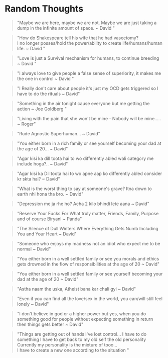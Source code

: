 # Random Thoughts


>"Maybe we are here, maybe we are not. Maybe we are just taking a dump in the infinite amount of space. ~ David "  
  
  
  
>"How do Shakespeare tell his wife that he had vasectomy?  
>I no longer posses/hold the power/ability to create life/humans/human life. ~ David "  
  
  
>"Love is just a Survival mechanism for humans, to continue breeding ~ David "  
  
  
>"I always love to give people a false sense of superiority, it makes me the one in control ~ David "  
  
>"I Really don't care about people it's just my OCD gets triggered so I have to do the rituals ~ David"  
  
>"Something in the air tonight cause everyone but me getting the action ~ Joe Goldberg "  
  
  
>"Living with the pain that she won't be mine - Nobody will be mine..... ~ Roger"  
  
  
>"Rude Agnostic Superhuman... ~ David"  
  
  
>"You either born in a rich family or see yourself becoming your dad at the age of 20... ~ David"  
  
>"Agar kisi ka dill toota hai to wo differently abled wali category me include hoga?.. ~ David"  
  
>"Agar kisi ka Dil toota hai to wo apne aap ko differently abled consider kr skta hai? ~ David"  
  
>"What is the worst thing to say at someone's grave? Itna down to earth nhi hona tha bro. ~ David"  
  
>"Depression me ja rhe ho? Acha 2 kilo bhindi lete aana ~ David"  
  
>"Reserve Your Fucks For What truly matter, Friends, Family, Purpose and of course Biryani ~ Panda"  
  
>"The Silence of Dull Winters Where Everything Gets Numb Including You and Your Heart ~ David'  
  
>"Someone who enjoys my madness not an idiot who expect me to be normal ~ David"  
  
>"You either born in a well settled family or see you morals and ethics gets drowned in the flow of responsibilities at the age of 20 ~ David"  
  
>"You either born in a well settled family or see yourself becoming your dad at the age of 20 ~ David"  
  
>"Astha naam the uska, Atheist bana kar chali gyi ~ David"  
  
>"Even if you can find all the love/sex in the world, you can/will still feel lonely ~ David"  
  
>"I don't believe in god or a higher power but yes, when you do something good for people without expecting something in return then things gets better ~ David"  
  
>"Things are getting out of hands I've lost control... I have to do something I have to get back to my old self the old personality  
  Currently my personality is the mixture of tooo...  
I have to create a new one according to the situation "
